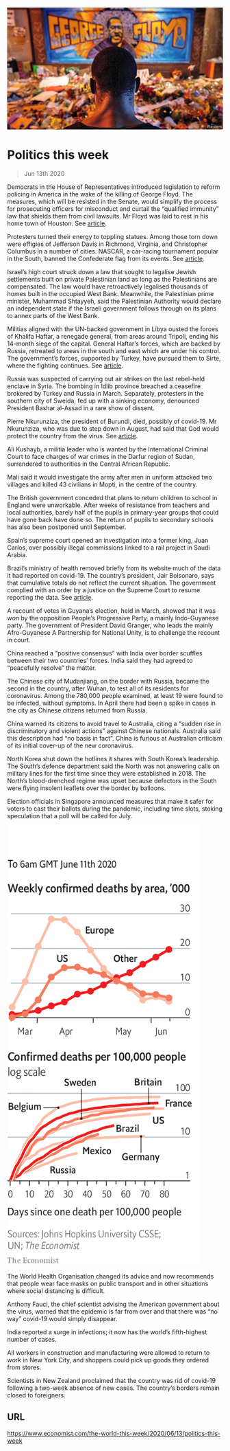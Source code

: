![](./images/20200613_WWP001_0.jpg)

# Politics this week

> Jun 13th 2020

Democrats in the House of Representatives introduced legislation to reform policing in America in the wake of the killing of George Floyd. The measures, which will be resisted in the Senate, would simplify the process for prosecuting officers for misconduct and curtail the “qualified immunity” law that shields them from civil lawsuits. Mr Floyd was laid to rest in his home town of Houston. See [article](https://www.economist.com//leaders/2020/06/11/the-power-of-protest-and-the-legacy-of-george-floyd).

Protesters turned their energy to toppling statues. Among those torn down were effigies of Jefferson Davis in Richmond, Virginia, and Christopher Columbus in a number of cities. NASCAR, a car-racing tournament popular in the South, banned the Confederate flag from its events. See [article](https://www.economist.com//leaders/2020/06/11/how-to-handle-racists-statues).

Israel’s high court struck down a law that sought to legalise Jewish settlements built on private Palestinian land as long as the Palestinians are compensated. The law would have retroactively legalised thousands of homes built in the occupied West Bank. Meanwhile, the Palestinian prime minister, Muhammad Shtayyeh, said the Palestinian Authority would declare an independent state if the Israeli government follows through on its plans to annex parts of the West Bank.

Militias aligned with the UN-backed government in Libya ousted the forces of Khalifa Haftar, a renegade general, from areas around Tripoli, ending his 14-month siege of the capital. General Haftar’s forces, which are backed by Russia, retreated to areas in the south and east which are under his control. The government’s forces, supported by Turkey, have pursued them to Sirte, where the fighting continues. See [article](https://www.economist.com//middle-east-and-africa/2020/06/11/libyas-government-regains-control-of-western-libya).

Russia was suspected of carrying out air strikes on the last rebel-held enclave in Syria. The bombing in Idlib province breached a ceasefire brokered by Turkey and Russia in March. Separately, protesters in the southern city of Sweida, fed up with a sinking economy, denounced President Bashar al-Assad in a rare show of dissent.

Pierre Nkurunziza, the president of Burundi, died, possibly of covid-19. Mr Nkurunziza, who was due to step down in August, had said that God would protect the country from the virus. See [article](https://www.economist.com//node/21787943).

Ali Kushayb, a militia leader who is wanted by the International Criminal Court to face charges of war crimes in the Darfur region of Sudan, surrendered to authorities in the Central African Republic.

Mali said it would investigate the army after men in uniform attacked two villages and killed 43 civilians in Mopti, in the centre of the country.

The British government conceded that plans to return children to school in England were unworkable. After weeks of resistance from teachers and local authorities, barely half of the pupils in primary-year groups that could have gone back have done so. The return of pupils to secondary schools has also been postponed until September.

Spain’s supreme court opened an investigation into a former king, Juan Carlos, over possibly illegal commissions linked to a rail project in Saudi Arabia.

Brazil’s ministry of health removed briefly from its website much of the data it had reported on covid-19. The country’s president, Jair Bolsonaro, says that cumulative totals do not reflect the current situation. The government complied with an order by a justice on the Supreme Court to resume reporting the data. See [article](https://www.economist.com//the-americas/2020/06/11/does-jair-bolsonaro-threaten-brazilian-democracy).

A recount of votes in Guyana’s election, held in March, showed that it was won by the opposition People’s Progressive Party, a mainly Indo-Guyanese party. The government of President David Granger, who leads the mainly Afro-Guyanese A Partnership for National Unity, is to challenge the recount in court.

China reached a “positive consensus” with India over border scuffles between their two countries’ forces. India said they had agreed to “peacefully resolve” the matter.

The Chinese city of Mudanjiang, on the border with Russia, became the second in the country, after Wuhan, to test all of its residents for coronavirus. Among the 780,000 people examined, at least 19 were found to be infected, without symptoms. In April there had been a spike in cases in the city as Chinese citizens returned from Russia.

China warned its citizens to avoid travel to Australia, citing a “sudden rise in discriminatory and violent actions” against Chinese nationals. Australia said this description had “no basis in fact”. China is furious at Australian criticism of its initial cover-up of the new coronavirus.

North Korea shut down the hotlines it shares with South Korea’s leadership. The South’s defence department said the North was not answering calls on military lines for the first time since they were established in 2018. The North’s blood-drenched regime was upset because defectors in the South were flying insolent leaflets over the border by balloons.

Election officials in Singapore announced measures that make it safer for voters to cast their ballots during the pandemic, including time slots, stoking speculation that a poll will be called for July.

![](./images/20200613_WWC014.png)

The World Health Organisation changed its advice and now recommends that people wear face masks on public transport and in other situations where social distancing is difficult.

Anthony Fauci, the chief scientist advising the American government about the virus, warned that the epidemic is far from over and that there was “no way” covid-19 would simply disappear.

India reported a surge in infections; it now has the world’s fifth-highest number of cases.

All workers in construction and manufacturing were allowed to return to work in New York City, and shoppers could pick up goods they ordered from stores.

Scientists in New Zealand proclaimed that the country was rid of covid-19 following a two-week absence of new cases. The country’s borders remain closed to foreigners.

## URL

https://www.economist.com/the-world-this-week/2020/06/13/politics-this-week
